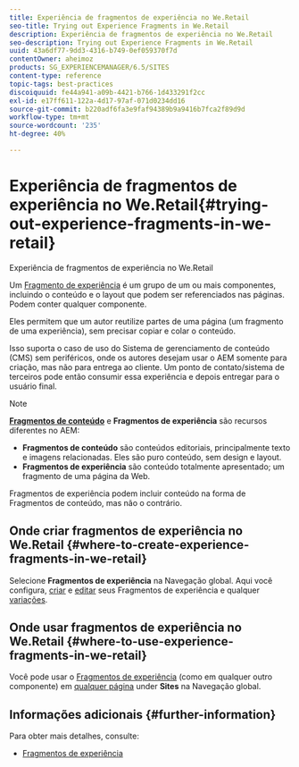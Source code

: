 ```yaml
---
title: Experiência de fragmentos de experiência no We.Retail
seo-title: Trying out Experience Fragments in We.Retail
description: Experiência de fragmentos de experiência no We.Retail
seo-description: Trying out Experience Fragments in We.Retail
uuid: 43a6df77-9dd3-4316-b749-0ef059370f7d
contentOwner: aheimoz
products: SG_EXPERIENCEMANAGER/6.5/SITES
content-type: reference
topic-tags: best-practices
discoiquuid: fe44a941-a09b-4421-b766-1d433291f2cc
exl-id: e17ff611-122a-4d17-97af-071d0234dd16
source-git-commit: b220adf6fa3e9faf94389b9a9416b7fca2f89d9d
workflow-type: tm+mt
source-wordcount: '235'
ht-degree: 40%

---
```


# Experiência de fragmentos de experiência no We.Retail{#trying-out-experience-fragments-in-we-retail}

Experiência de fragmentos de experiência no We.Retail

Um [Fragmento de experiência](/help/sites-authoring/experience-fragments.md) é um grupo de um ou mais componentes, incluindo o conteúdo e o layout que podem ser referenciados nas páginas. Podem conter qualquer componente.

Eles permitem que um autor reutilize partes de uma página (um fragmento de uma experiência), sem precisar copiar e colar o conteúdo.

Isso suporta o caso de uso do Sistema de gerenciamento de conteúdo (CMS) sem periféricos, onde os autores desejam usar o AEM somente para criação, mas não para entrega ao cliente. Um ponto de contato/sistema de terceiros pode então consumir essa experiência e depois entregar para o usuário final.

>[!NOTE]
>
>**[Fragmentos de conteúdo](/help/sites-developing/we-retail-content-fragments.md)** e **Fragmentos de experiência** são recursos diferentes no AEM:
>
>* **Fragmentos de conteúdo** são conteúdos editoriais, principalmente texto e imagens relacionadas. Eles são puro conteúdo, sem design e layout.
>* **Fragmentos de experiência** são conteúdo totalmente apresentado; um fragmento de uma página da Web.
>
>Fragmentos de experiência podem incluir conteúdo na forma de Fragmentos de conteúdo, mas não o contrário.

## Onde criar fragmentos de experiência no We.Retail {#where-to-create-experience-fragments-in-we-retail}

Selecione **Fragmentos de experiência** na Navegação global. Aqui você configura, [criar](/help/sites-authoring/experience-fragments.md#creating-an-experience-fragment) e [editar](/help/sites-authoring/experience-fragments.md#editing-your-experience-fragment) seus Fragmentos de experiência e qualquer [variações](/help/sites-authoring/experience-fragments.md#creating-an-experience-fragment-variation).

## Onde usar fragmentos de experiência no We.Retail {#where-to-use-experience-fragments-in-we-retail}

Você pode usar o [Fragmentos de experiência](/help/sites-authoring/experience-fragments.md#using-your-experience-fragment) (como em qualquer outro componente) em [qualquer página](/help/sites-authoring/editing-content.md) under **Sites** na Navegação global.

## Informações adicionais {#further-information}

Para obter mais detalhes, consulte:

* [Fragmentos de experiência](/help/sites-authoring/experience-fragments.md)
